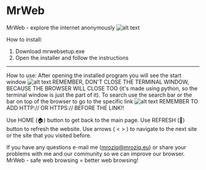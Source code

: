 # MrWeb
MrWeb - explore the internet anonymously
![alt text](https://i.imgur.com/d46jv32.png)

How to install:
1. Download mrwebsetup.exe
2. Open the installer and follow the instructions

_________________________________________________________
How to use:
After opening the installed program you will see the start window
![alt text](https://i.imgur.com/tkOoxJc.png)
REMEMBER, DON'T CLOSE THE TERMINAL WINDOW, BECAUSE THE BROWSER WILL CLOSE TOO (it's made using python, so the terminal window is just the part of it).
To search use the search bar or the bar on top of the browser to go to the specific link
![alt text](https://i.imgur.com/rLEXxqK.png)
REMEMBER TO ADD HTTP:// OR HTTPS:// BEFORE THE LINK!!

Use HOME (🏠) button to get back to the main page.
Use REFRESH (📨)  button to refresh the website.
Use arrows ( <  > ) to navigate to the next site or the site that you visited before.

If you have any questions e-mail me (mroziq@mroziq.eu) or share your problems with me and our community so we can improve our browser.
MrWeb - safe web browsing = better web browsing!
